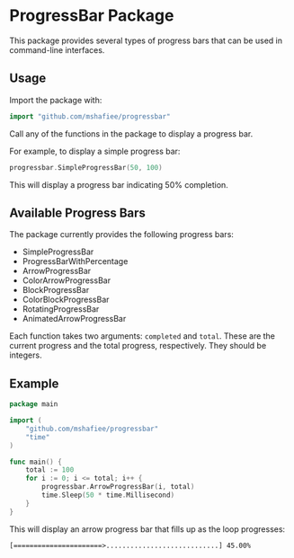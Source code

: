 ProgressBar Package
===================

This package provides several types of progress bars that can be used in command-line interfaces.

Usage
-----

Import the package with:

```go
import "github.com/mshafiee/progressbar"
```

Call any of the functions in the package to display a progress bar.

For example, to display a simple progress bar:

```go
progressbar.SimpleProgressBar(50, 100)
```

This will display a progress bar indicating 50% completion.

Available Progress Bars
-----------------------

The package currently provides the following progress bars:

*   SimpleProgressBar
*   ProgressBarWithPercentage
*   ArrowProgressBar
*   ColorArrowProgressBar
*   BlockProgressBar
*   ColorBlockProgressBar
*   RotatingProgressBar
*   AnimatedArrowProgressBar

Each function takes two arguments: `completed` and `total`. These are the current progress and the total progress, respectively. They should be integers.

Example
-------

```go
package main

import (
	"github.com/mshafiee/progressbar"
	"time"
)

func main() {
	total := 100
	for i := 0; i <= total; i++ {
		progressbar.ArrowProgressBar(i, total)
		time.Sleep(50 * time.Millisecond)
	}
}
```

This will display an arrow progress bar that fills up as the loop progresses:

```
[======================>............................] 45.00%
```